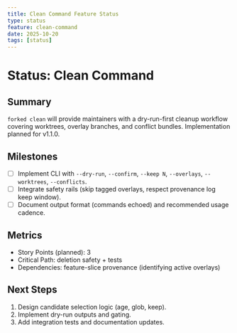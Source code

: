 ```yaml
---
title: Clean Command Feature Status
type: status
feature: clean-command
date: 2025-10-20
tags: [status]
---
```


# Status: Clean Command

## Summary
`forked clean` will provide maintainers with a dry-run-first cleanup workflow covering worktrees, overlay branches, and conflict bundles. Implementation planned for v1.1.0.

## Milestones
- [ ] Implement CLI with `--dry-run`, `--confirm`, `--keep N`, `--overlays`, `--worktrees`, `--conflicts`.
- [ ] Integrate safety rails (skip tagged overlays, respect provenance log keep window).
- [ ] Document output format (commands echoed) and recommended usage cadence.

## Metrics
- Story Points (planned): 3
- Critical Path: deletion safety + tests
- Dependencies: feature-slice provenance (identifying active overlays)

## Next Steps
1. Design candidate selection logic (age, glob, keep).
2. Implement dry-run outputs and gating.
3. Add integration tests and documentation updates.
